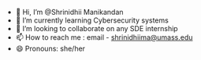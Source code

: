 - 👋 Hi, I’m @Shrinidhii Manikandan
- 🌱 I’m currently learning Cybersecurity systems
- 💞️ I’m looking to collaborate on any SDE internship
- 📫 How to reach me : email - shrinidhiima@umass.edu
- 😄 Pronouns: she/her


<!---
Shrinidhiimani/Shrinidhiimani is a ✨ special ✨ repository because its `README.md` (this file) appears on your GitHub profile.
You can click the Preview link to take a look at your changes.
--->
